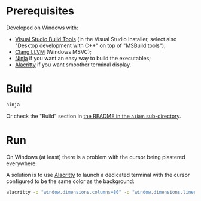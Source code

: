 # Prerequisites

Developed on Windows with:
- [Visual Studio Build Tools](https://visualstudio.microsoft.com/thank-you-downloading-visual-studio/?sku=buildtools)
  (in the Visual Studio Installer,
   select also "Desktop development with C++" on top of "MSBuild tools");
- [Clang LLVM](https://clang.llvm.org/) (Windows MSVC);
- [Ninja](https://ninja-build.org/) if you want an easy way to build the executables;
- [Alacritty](https://alacritty.org/) if you want smoother terminal display.

# Build

```sh
ninja
```

Or check the "Build" section in [the README in the `a1k0n` sub-directory](a1k0n/README.md).

# Run

On Windows (at least) there is a problem with the cursor being plastered everywhere.

A solution is to use [Alacritty](https://alacritty.org/) to launch a dedicated terminal
 with the cursor configured to be the same color as the background:

 ```sh
alacritty -o "window.dimensions.columns=80" -o "window.dimensions.lines=25" -o "colors.cursor.cursor='CellBackground'" -e "donut"
 ```
